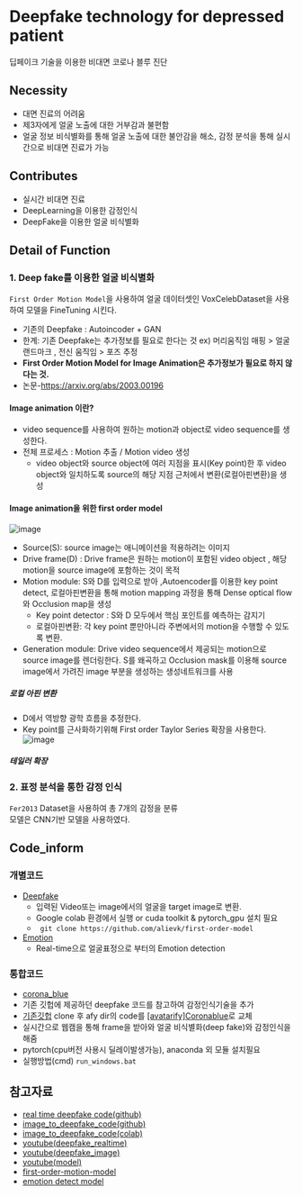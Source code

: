 # Deepfake technology for depressed patient  
딥페이크 기술을 이용한 비대면 코로나 블루 진단

## Necessity
- 대면 진료의 어려움
- 제3자에게 얼굴 노출에 대한 거부감과 불편함
- 얼굴 정보 비식별화를 통해 얼굴 노출에 대한 불안감을 해소, 감정 분석을 통해 실시간으로 비대면 진료가 가능 

## Contributes
- 실시간 비대면 진료
- DeepLearning을 이용한 감정인식
- DeepFake을 이용한 얼굴 비식별화

## Detail of Function
### 1. Deep fake를 이용한 얼굴 비식별화
 ```First Order Motion Model```을 사용하여 얼굴 데이터셋인 VoxCelebDataset을 사용하여 모델을 FineTuning 시킨다.
- 기존의 Deepfake : Autoincoder + GAN
- 한계: 기존 Deepfake는 추가정보를 필요로 한다는 것 ex) 머리움직임 매핑 > 얼굴 랜드마크 , 전신 움직임 > 포즈 추정
- **First Order Motion Model for Image Animation은 추가정보가 필요로 하지 않다는 것.**
 - 논문-https://arxiv.org/abs/2003.00196 
#### Image animation 이란?
- video sequence를 사용하여 원하는 motion과 object로 video sequence를 생성한다. 
- 전체 프로세스 : Motion 추출 / Motion video 생성
  - video object와 source object에 여러 지점을 표시(Key point)한 후 video object와 일치하도록 source의 해당 지점 근처에서 변환(로컬아핀변환)을 생성

#### Image animation을 위한 first order model
![image](https://user-images.githubusercontent.com/70633080/147919500-6ab1af0c-5392-4160-baba-2aaf4e44ff3b.png)
- Source(S): source image는 애니메이션을 적용하려는 이미지
- Drive frame(D) : Drive frame은 원하는 motion이 포함된 video object , 해당 motion을 source image에 포함하는 것이 목적
- Motion module: S와 D를 입력으로 받아 ,Autoencoder를 이용한 key point detect, 로컬아핀변환을 통해 motion mapping 과정을 통해 Dense optical flow와 Occlusion map을 생성
   - Key point detector : S와 D 모두에서 핵심 포인트를 예측하는 감지기 
   - 로컬아핀변환: 각 key point 뿐만아니라 주변에서의 motion을 수행할 수 있도록 변환.  
- Generation module: Drive video sequence에서 제공되는 motion으로 source image를 렌더링한다. S를 왜곡하고 Occlusion mask를 이용해 source image에서 가려진 image 부분을 생성하는 생성네트워크를 사용

##### 로컬 아핀 변환
- D에서 역방향 광학 흐름을 추정한다. 
- Key point를 근사화하기위해 First order Taylor Series 확장을 사용한다.
![image](https://user-images.githubusercontent.com/70633080/147630848-2486179c-d174-4dac-b75f-d32d6120e9a0.png)
##### 테일러 확장
 
   
### 2. 표정 분석을 통한 감정 인식
```Fer2013``` Dataset을 사용하여 총 7개의 감정을 분류    
모델은 CNN기반 모델을 사용하였다.

## Code_inform
### 개별코드
- [Deepfake](https://github.com/ShrimpSnack/DeepFake_project/blob/main/code/Deepfake_face.ipynb)
  - 입력된 Video또는 image에서의 얼굴을 target image로 변환.
  - Google colab 환경에서 실행 or cuda toolkit & pytorch_gpu 설치 필요
  - ``` git clone https://github.com/alievk/first-order-model```
- [Emotion](https://github.com/ShrimpSnack/DeepFake_project/blob/main/code/Emotion.ipynb)
  - Real-time으로 얼굴표정으로 부터의 Emotion detection
### 통합코드
- [corona_blue](https://github.com/sugyeong-yu/DeepFake_project/tree/main/code/%5Bavatarify%5DCoronablue)
 - 기존 깃헙에 제공하던 deepfake 코드를 참고하여 감정인식기술을 추가
 - [기존깃헙](https://github.com/sugyeong-yu/avatarify-python) clone 후 afy dir의 code를 [[avatarify]Coronablue](https://github.com/sugyeong-yu/DeepFake_project/tree/main/code/%5Bavatarify%5DCoronablue)로 교체
 - 실시간으로 웹캠을 통해 frame을 받아와 얼굴 비식별화(deep fake)와 감정인식을 해줌
 - pytorch(cpu버전 사용시 딜레이발생가능), anaconda 외 모듈 설치필요
- 실행방법(cmd) ``` run_windows.bat ```

## 참고자료
- [real time deepfake code(github)](https://github.com/sugyeong-yu/avatarify-python)
- [image_to_deepfake_code(github)](https://github.com/alievk/first-order-model)
- [image_to_deepfake_code(colab)](https://colab.research.google.com/drive/1EwBV9XAmiXRFQ5WDa-k-sE4ZKRvDQU4j?usp=sharing)
- [youtube(deepfake_realtime)](https://www.youtube.com/watch?v=ItA_24srjyI&t=598s)
- [youtube(deepfake_image)](https://www.youtube.com/watch?v=sKDPunhmzkk)
- [youtube(model)](https://youtu.be/u-0cQ-grXBQ)
- [first-order-motion-model](https://rubikscode.net/2020/05/25/create-deepfakes-in-5-minutes-with-first-order-model-method/)
- [emotion detect model](https://github.com/petercunha/Emotion)
